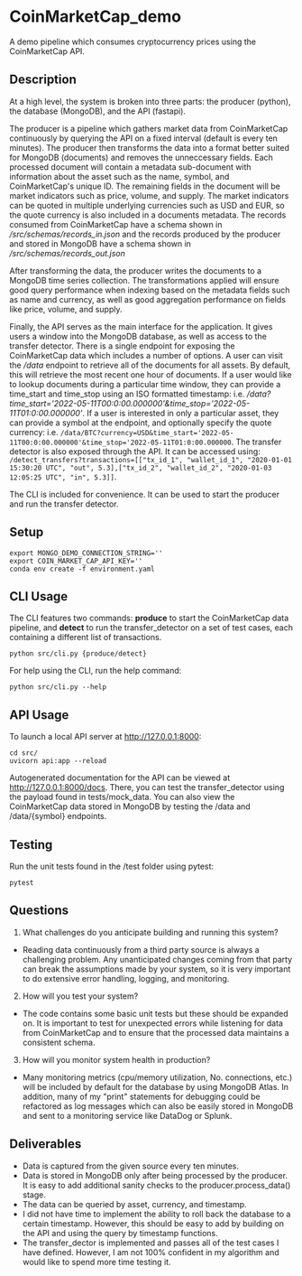 # CoinMarketCap_demo
A demo pipeline which consumes cryptocurrency prices using the CoinMarketCap API.

## Description
At a high level, the system is broken into three parts: the producer (python), the database (MongoDB),
and the API (fastapi).

The producer is a pipeline which gathers market data from CoinMarketCap continuously by querying the API
on a fixed interval (default is every ten minutes). The producer then transforms the data into a format
better suited for MongoDB (documents) and removes the unneccessary fields. Each processed document will contain
a metadata sub-document with information about the asset such as the name, symbol, and CoinMarketCap's unique ID.
The remaining fields in the document will be market indicators such as price, volume, and supply.
The market indicators can be quoted in multiple underlying currencies such as USD and EUR,
so the quote currency is also included in a documents metadata. The records consumed from CoinMarketCap have a schema
shown in */src/schemas/records_in.json* and the records produced by the producer and stored in MongoDB have a schema
shown in */src/schemas/records_out.json*

After transforming the data, the producer writes the documents to a MongoDB time series collection. The transformations
applied will ensure good query performance when indexing based on the metadata fields such as name and currency,
as well as good aggregation performance on fields like price, volume, and supply.

Finally, the API serves as the main interface for the application. It gives users a window into the MongoDB database,
as well as access to the transfer detector. There is a single endpoint for exposing the CoinMarketCap data
which includes a number of options. A user can visit the */data* endpoint to retrieve all of the documents
for all assets. By default, this will retrieve the most recent one hour of documents. If a user would like to lookup
documents during a particular time window, they can provide a time_start and time_stop using an ISO formatted
timestamp: i.e. */data?time_start='2022-05-11T00:0:00.000000'&time_stop='2022-05-11T01:0:00.000000'*. If a user is
interested in only a particular asset, they can provide a symbol at the endpoint, and optionally specify
the quote currency:
i.e. `/data/BTC?currency=USD&time_start='2022-05-11T00:0:00.000000'&time_stop='2022-05-11T01:0:00.000000`.
The transfer detector is also exposed through the API. It can be accessed using:
`/detect_transfers?transactions=[["tx_id_1", "wallet_id_1", "2020-01-01 15:30:20 UTC", "out", 5.3],["tx_id_2", "wallet_id_2", "2020-01-03 12:05:25 UTC", "in", 5.3]]`.


The CLI is included for convenience. It can be used to start the producer and run the transfer detector.

## Setup
```
export MONGO_DEMO_CONNECTION_STRING=''
export COIN_MARKET_CAP_API_KEY=''
conda env create -f environment.yaml
```

## CLI Usage
The CLI features two commands: **produce** to start the CoinMarketCap data pipeline,
and **detect** to run the transfer_detector on a set of test cases, each containing
a different list of transactions.
```
python src/cli.py {produce/detect}
```

For help using the CLI, run the help command:
```
python src/cli.py --help
```

## API Usage
To launch a local API server at http://127.0.0.1:8000:
```
cd src/
uvicorn api:app --reload
```

Autogenerated documentation for the API can be viewed at http://127.0.0.1:8000/docs.
There, you can test the transfer_detector using the payload found in tests/mock_data.
You can also view the CoinMarketCap data stored in MongoDB by testing the /data and /data/{symbol} endpoints.

## Testing
Run the unit tests found in the /test folder using pytest:
```
pytest
```

## Questions
1. What challenges do you anticipate building and running this system?
  - Reading data continuously from a third party source is always a challenging problem.
    Any unanticipated changes coming from that party can break the assumptions made by your
    system, so it is very important to do extensive error handling, logging, and monitoring.
2. How will you test your system?
  - The code contains some basic unit tests but these should be expanded on. It is important
    to test for unexpected errors while listening for data from CoinMarketCap and to ensure that
    the processed data maintains a consistent schema.
3. How will you monitor system health in production?
  - Many monitoring metrics (cpu/memory utilization, No. connections, etc.) will be included by default
    for the database by using MongoDB Atlas. In addition, many of my "print" statements for debugging
    could be refactored as log messages which can also be easily stored in MongoDB and sent to a
    monitoring service like DataDog or Splunk.

## Deliverables
- Data is captured from the given source every ten minutes.
- Data is stored in MongoDB only after being processed by the producer. It is easy to add additional sanity checks to the
  producer.process_data() stage.
- The data can be queried by asset, currency, and timestamp.
- I did not have time to implement the ability to roll back the database to a certain timestamp. However, this should be easy
  to add by building on the API and using the query by timestamp functions.
- The transfer_dector is implemented and passes all of the test cases I have defined. However, I am not 100% confident in my algorithm
  and would like to spend more time testing it.
